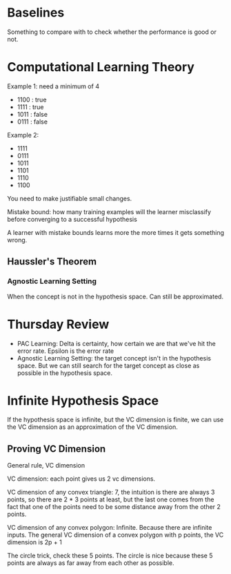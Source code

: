 # Baselines
Something to compare with to check whether the performance is good or not.

# Computational Learning Theory

Example 1: need a minimum of 4
- 1100 : true
- 1111 : true
- 1011 : false
- 0111 : false

Example 2:
- 1111
- 0111
- 1011
- 1101
- 1110
- 1100

You need to make justifiable small changes.

Mistake bound: how many training examples will the learner misclassify before converging to a successful hypothesis

A learner with mistake bounds learns more the more times it gets something wrong.

## Haussler's Theorem

### Agnostic Learning Setting
When the concept is not in the hypothesis space. Can still be approximated.

# Thursday Review
- PAC Learning: Delta is certainty, how certain we are that we've hit the error rate. Epsilon is the error rate
- Agnostic Learning Setting: the target concept isn't in the hypothesis space. But we can still search for the target concept as close as possible in the hypothesis space.

# Infinite Hypothesis Space

If the hypothesis space is infinite, but the VC dimension is finite, we can use the VC dimension as an approximation of the VC dimension.

## Proving VC Dimension
General rule, VC dimension

VC dimension: each point gives us 2 vc dimensions.

VC dimension of any convex triangle: 7, the intuition is there are always 3 points, so there are 2 * 3 points at least, but the last one comes from the fact that one of the points need to be some distance away from the other 2 points.

VC dimension of any convex polygon: Infinite. Because there are infinite inputs. The general VC dimension of a convex polygon with p points, the VC dimension is 2p + 1

The circle trick, check these 5 points. The circle is nice because these 5 points are always as far away from each other as possible.
